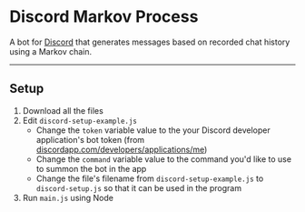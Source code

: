 # Discord Markov Process

A bot for [Discord](https://discordapp.com/) that generates messages based on recorded chat history using a Markov chain.

---

## Setup

1. Download all the files
1. Edit `discord-setup-example.js`
    - Change the `token` variable value to the your Discord developer application's bot token (from [discordapp.com/developers/applications/me](https://discordapp.com/developers/applications/me))
    - Change the `command` variable value to the command you'd like to use to summon the bot in the app
    - Change the file's filename from `discord-setup-example.js` to `discord-setup.js` so that it can be used in the program
1. Run `main.js` using Node